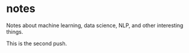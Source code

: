 # notes
Notes about machine learning, data science, NLP, and other interesting things. 

This is the second push.

